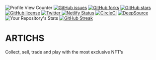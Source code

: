 ![Profile View Counter](https://komarev.com/ghpvc/?username=KOSASIH)
[![GitHub issues](https://img.shields.io/github/issues/KOSASIH/ARTICHS)](https://github.com/KOSASIH/ARTICHS/issues)
[![GitHub forks](https://img.shields.io/github/forks/KOSASIH/ARTICHS)](https://github.com/KOSASIH/ARTICHS/network)
[![GitHub stars](https://img.shields.io/github/stars/KOSASIH/ARTICHS)](https://github.com/KOSASIH/ARTICHS/stargazers)
[![GitHub license](https://img.shields.io/github/license/KOSASIH/ARTICHS)](https://github.com/KOSASIH/ARTICHS/blob/main/LICENSE)
[![Twitter](https://img.shields.io/twitter/url?style=social&url=https%3A%2F%2Fmobile.twitter.com%2FKosasihg88G)](https://twitter.com/intent/tweet?text=Wow:&url=https%3A%2F%2Fgithub.com%2FKOSASIH%2FARTICHS)
[![Netlify Status](https://api.netlify.com/api/v1/badges/64b4ce36-42e3-4ee9-98af-0eed47a1a080/deploy-status)](https://app.netlify.com/sites/artichs/deploys)
[![CircleCI](https://circleci.com/gh/KOSASIH/ARTICHS/tree/main.svg?style=svg)](https://circleci.com/gh/KOSASIH/ARTICHS/tree/main)
[![DeepSource](https://deepsource.io/gh/KOSASIH/ARTICHS.svg/?label=active+issues&show_trend=true&token=9oKCi1yk_NOdi3Jo7xZkh7JO)](https://deepsource.io/gh/KOSASIH/ARTICHS/?ref=repository-badge)
![Your Repository's Stats](https://github-readme-stats.vercel.app/api?username=KOSASIH&show_icons=true)
[![GitHub Streak](http://github-readme-streak-stats.herokuapp.com?user=KOSASIH&theme=radical&hide_border=true&date_format=M%20j%5B%2C%20Y%5D)](https://git.io/streak-stats)

# ARTICHS
Collect, sell, trade and play with the most exclusive NFT’s
